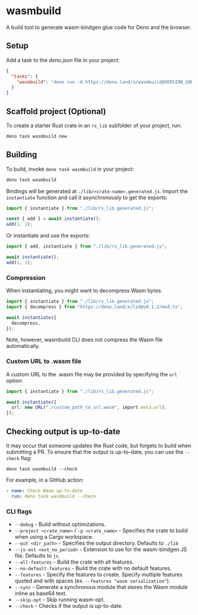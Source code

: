 # wasmbuild

A build tool to generate wasm-bindgen glue code for Deno and the browser.

## Setup

Add a task to the _deno.json_ file in your project:

```json
{
  "tasks": {
    "wasmbuild": "deno run -A https://deno.land/x/wasmbuild@VERSION_GOES_HERE/main.ts"
  }
}
```

## Scaffold project (Optional)

To create a starter Rust crate in an `rs_lib` subfolder of your project, run:

```bash
deno task wasmbuild new
```

## Building

To build, invoke `deno task wasmbuild` in your project:

```bash
deno task wasmbuild
```

Bindings will be generated at `./lib/<crate-name>.generated.js`. Import the
`instantiate` function and call it asynchronously to get the exports:

```ts
import { instantiate } from "./lib/rs_lib.generated.js";

const { add } = await instantiate();
add(1, 1);
```

Or instantiate and use the exports:

```ts
import { add, instantiate } from "./lib/rs_lib.generated.js";

await instantiate();
add(1, 1);
```

### Compression

When instantiating, you might want to decompress Wasm bytes.

```ts
import { instantiate } from "./lib/rs_lib.generated.js";
import { decompress } from "https://deno.land/x/lz4@v0.1.2/mod.ts";

await instantiate({
  decompress,
});
```

Note, however, wasmbuild CLI does not compress the Wasm file automatically.

### Custom URL to .wasm file

A custom URL to the .wasm file may be provided by specifying the `url` option:

```ts
import { instantiate } from "./lib/rs_lib.generated.js";

await instantiate({
  url: new URL("./custom_path_to_url.wasm", import.meta.url),
});
```

## Checking output is up-to-date

It may occur that someone updates the Rust code, but forgets to build when
submitting a PR. To ensure that the output is up-to-date, you can use the
`--check` flag:

```shellsession
deno task wasmbuild --check
```

For example, in a GitHub action:

```yml
- name: Check Wasm up-to-date
  run: deno task wasmbuild --check
```

### CLI flags

- `--debug` - Build without optimizations.
- `--project <crate_name>` / `-p <crate_name>` - Specifies the crate to build
  when using a Cargo workspace.
- `--out <dir_path>` - Specifies the output directory. Defaults to `./lib`
- `--js-ext <ext_no_period>` - Extension to use for the wasm-bindgen JS file.
  Defaults to `js`.
- `--all-features` - Build the crate with all features.
- `--no-default-features` - Build the crate with no default features.
- `--features` - Specify the features to create. Specify multiple features
  quoted and with spaces (ex. `--features "wasm serialization"`).
- `--sync` - Generate a synchronous module that stores the Wasm module inline as
  base64 text.
- `--skip-opt` - Skip running wasm-opt.
- `--check` - Checks if the output is up-to-date.
